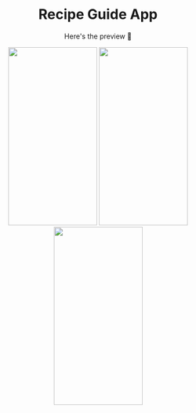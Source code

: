 <h1 align="center">Recipe Guide App</h1>
<p align="center">Here's the preview 🧐</p>
  <p align="center">
    <img src="https://user-images.githubusercontent.com/70858557/134022408-d3148aad-df86-4f8b-837c-6bea93fe99b4.png" height="363" width="181"> <img src="https://user-images.githubusercontent.com/70858557/133937656-b73a686b-2fd1-46f8-abe6-e26a94ea4d5d.png" height="363px" width="181px"> <img src="https://user-images.githubusercontent.com/70858557/133937689-75e85b88-07b9-4423-8449-e65056977364.png" height="363px" width="181px"> 
